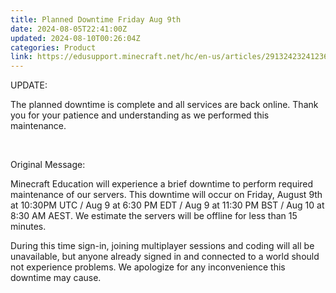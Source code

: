 ```yaml
---
title: Planned Downtime Friday Aug 9th
date: 2024-08-05T22:41:00Z
updated: 2024-08-10T00:26:04Z
categories: Product
link: https://edusupport.minecraft.net/hc/en-us/articles/29132423241236-Planned-Downtime-Friday-Aug-9th
---
```


UPDATE:

The planned downtime is complete and all services are back online. Thank you for your patience and understanding as we performed this maintenance.

 

Original Message:

Minecraft Education will experience a brief downtime to perform required maintenance of our servers. This downtime will occur on Friday, August 9th at 10:30PM UTC / Aug 9 at 6:30 PM EDT / Aug 9 at 11:30 PM BST / Aug 10 at 8:30 AM AEST. We estimate the servers will be offline for less than 15 minutes.

During this time sign-in, joining multiplayer sessions and coding will all be unavailable, but anyone already signed in and connected to a world should not experience problems. We apologize for any inconvenience this downtime may cause.
